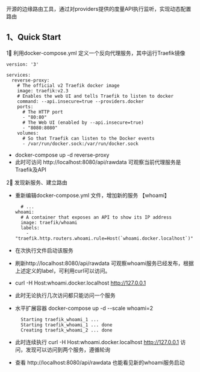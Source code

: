 开源的边缘路由工具，通过对providers提供的度量API执行监听，实现动态配置路由

## 1、Quick Start

1⃣️ 利用docker-compose.yml 定义一个反向代理服务，其中运行Traefik镜像

    version: '3'

    services:
      reverse-proxy:
        # The official v2 Traefik docker image
        image: traefik:v2.3
        # Enables the web UI and tells Traefik to listen to docker
        command: --api.insecure=true --providers.docker
        ports:
          # The HTTP port
          - "80:80"
          # The Web UI (enabled by --api.insecure=true)
          - "8080:8080"
        volumes:
          # So that Traefik can listen to the Docker events
          - /var/run/docker.sock:/var/run/docker.sock
          
* docker-compose up -d reverse-proxy
* 此时可访问 http://localhost:8080/api/rawdata 可观察当前代理服务是Traefik及API

2⃣️ 发现新服务、建立路由

* 重新编辑docker-compose.yml 文件，增加新的服务 【whoami】

        # ...
      whoami:
        # A container that exposes an API to show its IP address
        image: traefik/whoami
        labels:
          - "traefik.http.routers.whoami.rule=Host(`whoami.docker.localhost`)"

* 在次执行文件启动该服务
* 刷新http://localhost:8080/api/rawdata 可观察whoami服务已经发布，根据上述定义的label，可利用curl可以访问。
* curl -H Host:whoami.docker.localhost http://127.0.0.1
* 此时无论执行几次访问都只能访问一个服务
* 水平扩展容器 docker-compose up -d --scale whoami=2

        Starting traefik_whoami_1 ... 
        Starting traefik_whoami_1 ... done
        Creating traefik_whoami_2 ... done
        
* 此时连续执行 curl -H Host:whoami.docker.localhost http://127.0.0.1 访问，发现可以访问到两个服务，遵循轮询
* 查看 http://localhost:8080/api/rawdata 也能看见新的whoami服务启动
